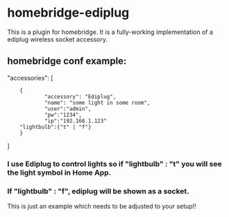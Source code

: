 # homebridge-ediplug

This is a plugin for homebridge. It is a fully-working implementation of a ediplug wireless socket accessory.

## homebridge conf example:
 "accessories": [
 
        {
                "accessory": "Ediplug",
                "name": "some light in some room",
                "user":"admin",
                "pw":"1234",
                "ip":"192.168.1.123"
		"lightbulb":{"t" | "f"}    
        }
 ]


### I use Ediplug to control lights so if "lightbulb" : "t" you will see the light symbol in Home App.
### If "lightbulb" : "f", ediplug will be shown as a socket.

This is just an example which needs to be adjusted to your setup!!

